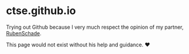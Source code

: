 ctse.github.io
==============

Trying out Github because I very much respect the opinion of my partner, <a href="https://github.com/RubenSchade">RubenSchade</a>.

This page would not exist without his help and guidance. ♥